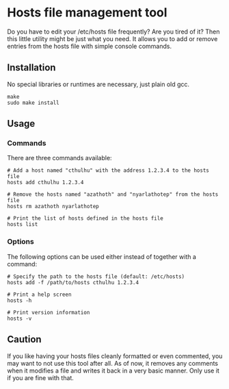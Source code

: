 Hosts file management tool
==========================

Do you have to edit your /etc/hosts file frequently? Are you tired of it? Then this little utility might be just what you need.
It allows you to add or remove entries from the hosts file with simple console commands.

Installation
------------

No special libraries or runtimes are necessary, just plain old gcc.

```
make
sudo make install
```

Usage
-----

### Commands

There are three commands available:

```
# Add a host named "cthulhu" with the address 1.2.3.4 to the hosts file
hosts add cthulhu 1.2.3.4

# Remove the hosts named "azathoth" and "nyarlathotep" from the hosts file
hosts rm azathoth nyarlathotep

# Print the list of hosts defined in the hosts file
hosts list
```

### Options

The following options can be used either instead of together with a command:

```
# Specify the path to the hosts file (default: /etc/hosts)
hosts add -f /path/to/hosts cthulhu 1.2.3.4

# Print a help screen
hosts -h

# Print version information
hosts -v
```

Caution
-------

If you like having your hosts files cleanly formatted or even commented, you may want to not use this tool after all.
As of now, it removes any comments when it modifies a file and writes it back in a very basic manner.
Only use it if you are fine with that.

